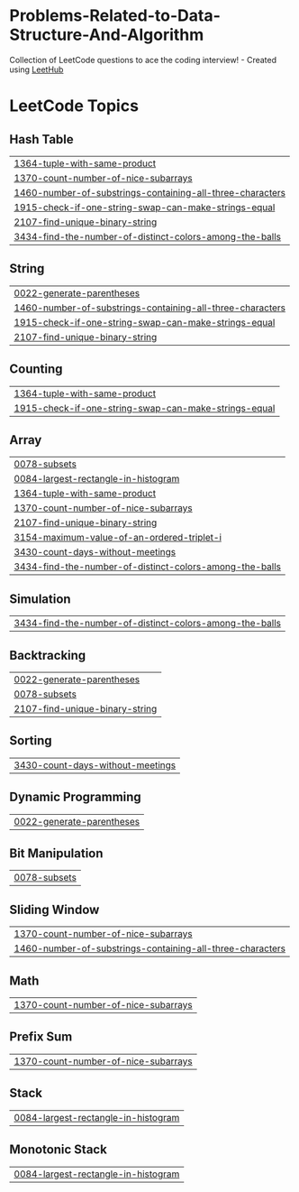 # Problems-Related-to-Data-Structure-And-Algorithm
Collection of LeetCode questions to ace the coding interview! - Created using [LeetHub](https://github.com/QasimWani/LeetHub)

<!---LeetCode Topics Start-->
# LeetCode Topics
## Hash Table
|  |
| ------- |
| [1364-tuple-with-same-product](https://github.com/Abhishek7727/Problems-Related-to-Data-Structure-And-Algorithm/tree/master/1364-tuple-with-same-product) |
| [1370-count-number-of-nice-subarrays](https://github.com/Abhishek7727/Problems-Related-to-Data-Structure-And-Algorithm/tree/master/1370-count-number-of-nice-subarrays) |
| [1460-number-of-substrings-containing-all-three-characters](https://github.com/Abhishek7727/Problems-Related-to-Data-Structure-And-Algorithm/tree/master/1460-number-of-substrings-containing-all-three-characters) |
| [1915-check-if-one-string-swap-can-make-strings-equal](https://github.com/Abhishek7727/Problems-Related-to-Data-Structure-And-Algorithm/tree/master/1915-check-if-one-string-swap-can-make-strings-equal) |
| [2107-find-unique-binary-string](https://github.com/Abhishek7727/Problems-Related-to-Data-Structure-And-Algorithm/tree/master/2107-find-unique-binary-string) |
| [3434-find-the-number-of-distinct-colors-among-the-balls](https://github.com/Abhishek7727/Problems-Related-to-Data-Structure-And-Algorithm/tree/master/3434-find-the-number-of-distinct-colors-among-the-balls) |
## String
|  |
| ------- |
| [0022-generate-parentheses](https://github.com/Abhishek7727/Problems-Related-to-Data-Structure-And-Algorithm/tree/master/0022-generate-parentheses) |
| [1460-number-of-substrings-containing-all-three-characters](https://github.com/Abhishek7727/Problems-Related-to-Data-Structure-And-Algorithm/tree/master/1460-number-of-substrings-containing-all-three-characters) |
| [1915-check-if-one-string-swap-can-make-strings-equal](https://github.com/Abhishek7727/Problems-Related-to-Data-Structure-And-Algorithm/tree/master/1915-check-if-one-string-swap-can-make-strings-equal) |
| [2107-find-unique-binary-string](https://github.com/Abhishek7727/Problems-Related-to-Data-Structure-And-Algorithm/tree/master/2107-find-unique-binary-string) |
## Counting
|  |
| ------- |
| [1364-tuple-with-same-product](https://github.com/Abhishek7727/Problems-Related-to-Data-Structure-And-Algorithm/tree/master/1364-tuple-with-same-product) |
| [1915-check-if-one-string-swap-can-make-strings-equal](https://github.com/Abhishek7727/Problems-Related-to-Data-Structure-And-Algorithm/tree/master/1915-check-if-one-string-swap-can-make-strings-equal) |
## Array
|  |
| ------- |
| [0078-subsets](https://github.com/Abhishek7727/Problems-Related-to-Data-Structure-And-Algorithm/tree/master/0078-subsets) |
| [0084-largest-rectangle-in-histogram](https://github.com/Abhishek7727/Problems-Related-to-Data-Structure-And-Algorithm/tree/master/0084-largest-rectangle-in-histogram) |
| [1364-tuple-with-same-product](https://github.com/Abhishek7727/Problems-Related-to-Data-Structure-And-Algorithm/tree/master/1364-tuple-with-same-product) |
| [1370-count-number-of-nice-subarrays](https://github.com/Abhishek7727/Problems-Related-to-Data-Structure-And-Algorithm/tree/master/1370-count-number-of-nice-subarrays) |
| [2107-find-unique-binary-string](https://github.com/Abhishek7727/Problems-Related-to-Data-Structure-And-Algorithm/tree/master/2107-find-unique-binary-string) |
| [3154-maximum-value-of-an-ordered-triplet-i](https://github.com/Abhishek7727/Problems-Related-to-Data-Structure-And-Algorithm/tree/master/3154-maximum-value-of-an-ordered-triplet-i) |
| [3430-count-days-without-meetings](https://github.com/Abhishek7727/Problems-Related-to-Data-Structure-And-Algorithm/tree/master/3430-count-days-without-meetings) |
| [3434-find-the-number-of-distinct-colors-among-the-balls](https://github.com/Abhishek7727/Problems-Related-to-Data-Structure-And-Algorithm/tree/master/3434-find-the-number-of-distinct-colors-among-the-balls) |
## Simulation
|  |
| ------- |
| [3434-find-the-number-of-distinct-colors-among-the-balls](https://github.com/Abhishek7727/Problems-Related-to-Data-Structure-And-Algorithm/tree/master/3434-find-the-number-of-distinct-colors-among-the-balls) |
## Backtracking
|  |
| ------- |
| [0022-generate-parentheses](https://github.com/Abhishek7727/Problems-Related-to-Data-Structure-And-Algorithm/tree/master/0022-generate-parentheses) |
| [0078-subsets](https://github.com/Abhishek7727/Problems-Related-to-Data-Structure-And-Algorithm/tree/master/0078-subsets) |
| [2107-find-unique-binary-string](https://github.com/Abhishek7727/Problems-Related-to-Data-Structure-And-Algorithm/tree/master/2107-find-unique-binary-string) |
## Sorting
|  |
| ------- |
| [3430-count-days-without-meetings](https://github.com/Abhishek7727/Problems-Related-to-Data-Structure-And-Algorithm/tree/master/3430-count-days-without-meetings) |
## Dynamic Programming
|  |
| ------- |
| [0022-generate-parentheses](https://github.com/Abhishek7727/Problems-Related-to-Data-Structure-And-Algorithm/tree/master/0022-generate-parentheses) |
## Bit Manipulation
|  |
| ------- |
| [0078-subsets](https://github.com/Abhishek7727/Problems-Related-to-Data-Structure-And-Algorithm/tree/master/0078-subsets) |
## Sliding Window
|  |
| ------- |
| [1370-count-number-of-nice-subarrays](https://github.com/Abhishek7727/Problems-Related-to-Data-Structure-And-Algorithm/tree/master/1370-count-number-of-nice-subarrays) |
| [1460-number-of-substrings-containing-all-three-characters](https://github.com/Abhishek7727/Problems-Related-to-Data-Structure-And-Algorithm/tree/master/1460-number-of-substrings-containing-all-three-characters) |
## Math
|  |
| ------- |
| [1370-count-number-of-nice-subarrays](https://github.com/Abhishek7727/Problems-Related-to-Data-Structure-And-Algorithm/tree/master/1370-count-number-of-nice-subarrays) |
## Prefix Sum
|  |
| ------- |
| [1370-count-number-of-nice-subarrays](https://github.com/Abhishek7727/Problems-Related-to-Data-Structure-And-Algorithm/tree/master/1370-count-number-of-nice-subarrays) |
## Stack
|  |
| ------- |
| [0084-largest-rectangle-in-histogram](https://github.com/Abhishek7727/Problems-Related-to-Data-Structure-And-Algorithm/tree/master/0084-largest-rectangle-in-histogram) |
## Monotonic Stack
|  |
| ------- |
| [0084-largest-rectangle-in-histogram](https://github.com/Abhishek7727/Problems-Related-to-Data-Structure-And-Algorithm/tree/master/0084-largest-rectangle-in-histogram) |
<!---LeetCode Topics End-->
